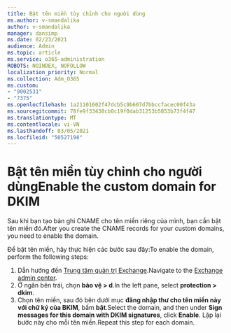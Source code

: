 ```yaml
---
title: Bật tên miền tùy chỉnh cho người dùng
ms.author: v-smandalika
author: v-smandalika
manager: dansimp
ms.date: 02/23/2021
audience: Admin
ms.topic: article
ms.service: o365-administration
ROBOTS: NOINDEX, NOFOLLOW
localization_priority: Normal
ms.collection: Adm_O365
ms.custom:
- "9002531"
- "7375"
ms.openlocfilehash: 1a21101602f47dcb5c9b607d7bbccfacec00f43a
ms.sourcegitcommit: 78fe9f33438cb0c19f0dab31253b5853b73f4f47
ms.translationtype: MT
ms.contentlocale: vi-VN
ms.lasthandoff: 03/05/2021
ms.locfileid: "50527198"
---
```

# <a name="enable-the-custom-domain-for-dkim"></a><span data-ttu-id="27459-102">Bật tên miền tùy chỉnh cho người dùng</span><span class="sxs-lookup"><span data-stu-id="27459-102">Enable the custom domain for DKIM</span></span>

<span data-ttu-id="27459-103">Sau khi bạn tạo bản ghi CNAME cho tên miền riêng của mình, bạn cần bật tên miền đó.</span><span class="sxs-lookup"><span data-stu-id="27459-103">After you create the CNAME records for your custom domains, you need to enable the domain.</span></span>

<span data-ttu-id="27459-104">Để bật tên miền, hãy thực hiện các bước sau đây:</span><span class="sxs-lookup"><span data-stu-id="27459-104">To enable the domain, perform the following steps:</span></span>

1. <span data-ttu-id="27459-105">Dẫn hướng đến [Trung tâm quản trị Exchange](https://outlook.office365.com/ecp/).</span><span class="sxs-lookup"><span data-stu-id="27459-105">Navigate to the [Exchange admin center](https://outlook.office365.com/ecp/).</span></span>
2. <span data-ttu-id="27459-106">Ở ngăn bên trái, chọn **bảo vệ > d**.</span><span class="sxs-lookup"><span data-stu-id="27459-106">In the left pane, select **protection > dkim**.</span></span>
3. <span data-ttu-id="27459-107">Chọn tên miền, sau đó bên dưới mục **đăng nhập thư cho tên miền này với chữ ký của BKIM**, bấm **bật**.</span><span class="sxs-lookup"><span data-stu-id="27459-107">Select the domain, and then under **Sign messages for this domain with DKIM signatures**, click **Enable**.</span></span> <span data-ttu-id="27459-108">Lặp lại bước này cho mỗi tên miền.</span><span class="sxs-lookup"><span data-stu-id="27459-108">Repeat this step for each domain.</span></span>

